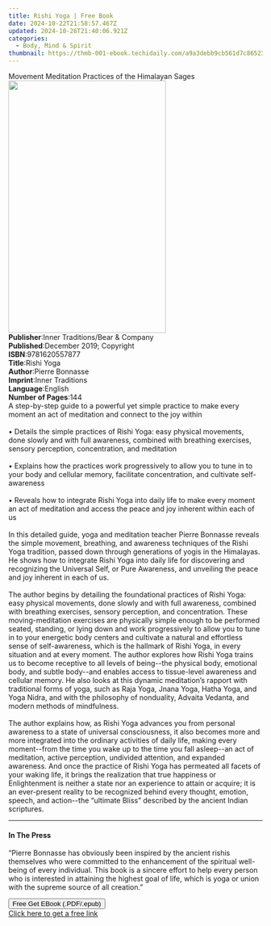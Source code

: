 ```yaml
---
title: Rishi Yoga | Free Book
date: 2024-10-22T21:58:57.467Z
updated: 2024-10-26T21:40:06.921Z
categories:
  - Body, Mind & Spirit
thumbnail: https://thmb-001-ebook.techidaily.com/a9a3debb9cb561d7c86523393688e3e0088ec6edd46ded38c5c7455dd15b1c84.jpg
---
```

<main id="book-container">
  <div class="flex flex-col">
    <div class="book-brief flex-1 py-6 px-4 sm:p-6 md:py-10 md:px-8">
      <!-- brief-->
      <div class="book-brief-main">
        Movement Meditation Practices of the Himalayan Sages
      </div>
    </div>
    <div
      class="book-meta-info flex-1 grid gap-4 col-start-1 col-end-3 row-start-1 sm:mb-6 sm:grid-cols-4 lg:gap-6 lg:col-start-2 lg:row-end-6 lg:row-span-6 lg:mb-0"
    >
      <div
        class="book-meta-info-left place-content-center mt-4 p-4 text-sm leading-6 col-start-2 col-span-2 dark:text-slate-400"
      >
        <img
          class="w-full h-500 object-cover rounded-lg sm:h-255 sm:col-span-2 lg:col-span-full"
          src="https://img-001-ebook.techidaily.com/d662749cfcb760dd464b9249391da4b94e6c96e8e0ddaf07c407f0c74473c8ff.jpg"
          alt=""
          width="312"
          height="500"
        />
      </div>
      <div
        class="book-meta-info-right mt-2 col-start-1 row-start-2 col-span-3 self-center"
      >
        <!-- meta data  -->
        <div class="flex flex-col px-4 md:px-8">
          <div class="flex-1">
            <strong>Publisher</strong>:<span class="px-2"
              >Inner Traditions/Bear &amp; Company</span
            >
          </div>
          <div class="flex-1">
            <strong>Published</strong>:<span class="px-2"
              >December 2019; Copyright</span
            >
          </div>
          <div class="flex-1">
            <strong>ISBN</strong>:<span class="px-2">9781620557877</span>
          </div>
          <div class="flex-1">
            <strong>Title</strong>:<span class="px-2">Rishi Yoga</span>
          </div>
          <div class="flex-1">
            <strong>Author</strong>:<span class="px-2">Pierre Bonnasse</span>
          </div>
          <div class="flex-1">
            <strong>Imprint</strong>:<span class="px-2">Inner Traditions</span>
          </div>
          <div class="flex-1">
            <strong>Language</strong>:<span class="px-2">English</span>
          </div>
          <div class="flex-1">
            <strong>Number of Pages</strong>:<span class="px-2">144</span>
          </div>
        </div>
      </div>
    </div>
    <div class="book-description flex-1 py-6 px-4 sm:p-6 md:py-10 md:px-8">
      <div class="book-description-main">
        <div accordion-content="" id="description">
          A step-by-step guide to a powerful yet simple practice to make every
          moment an act of meditation and connect to the joy within
          <br /><br />• Details the simple practices of Rishi Yoga: easy
          physical movements, done slowly and with full awareness, combined with
          breathing exercises, sensory perception, concentration, and meditation
          <br /><br />• Explains how the practices work progressively to allow
          you to tune in to your body and cellular memory, facilitate
          concentration, and cultivate self-awareness <br /><br />• Reveals how
          to integrate Rishi Yoga into daily life to make every moment an act of
          meditation and access the peace and joy inherent within each of us
          <br /><br />In this detailed guide, yoga and meditation teacher Pierre
          Bonnasse reveals the simple movement, breathing, and awareness
          techniques of the Rishi Yoga tradition, passed down through
          generations of yogis in the Himalayas. He shows how to integrate Rishi
          Yoga into daily life for discovering and recognizing the Universal
          Self, or Pure Awareness, and unveiling the peace and joy inherent in
          each of us. <br /><br />The author begins by detailing the
          foundational practices of Rishi Yoga: easy physical movements, done
          slowly and with full awareness, combined with breathing exercises,
          sensory perception, and concentration. These moving-meditation
          exercises are physically simple enough to be performed seated,
          standing, or lying down and work progressively to allow you to tune in
          to your energetic body centers and cultivate a natural and effortless
          sense of self-awareness, which is the hallmark of Rishi Yoga, in every
          situation and at every moment. The author explores how Rishi Yoga
          trains us to become receptive to all levels of being--the physical
          body, emotional body, and subtle body--and enables access to
          tissue-level awareness and cellular memory. He also looks at this
          dynamic meditation’s rapport with traditional forms of yoga, such as
          Raja Yoga, Jnana Yoga, Hatha Yoga, and Yoga Nidra, and with the
          philosophy of nonduality, Advaita Vedanta, and modern methods of
          mindfulness. <br /><br />The author explains how, as Rishi Yoga
          advances you from personal awareness to a state of universal
          consciousness, it also becomes more and more integrated into the
          ordinary activities of daily life, making every moment--from the time
          you wake up to the time you fall asleep--an act of meditation, active
          perception, undivided attention, and expanded awareness. And once the
          practice of Rishi Yoga has permeated all facets of your waking life,
          it brings the realization that true happiness or Enlightenment is
          neither a state nor an experience to attain or acquire; it is an
          ever-present reality to be recognized behind every thought, emotion,
          speech, and action--the “ultimate Bliss” described by the ancient
          Indian scriptures.
        </div>
        <div class="accordion-fader"></div>
      </div>
    </div>
    <div class="book-excerpts flex-1 py-6 px-4 sm:p-6 md:py-10 md:px-8">
      <!-- excerpts-->
      <div class="book-excerpts-main">
        <hr />
        <h4 class="placeholder placeholder-heading">
          <span>In The Press</span>
        </h4>
        <p>
          “Pierre Bonnasse has obviously been inspired by the ancient rishis
          themselves who were committed to the enhancement of the spiritual
          well-being of every individual. This book is a sincere effort to help
          every person who is interested in attaining the highest goal of life,
          which is yoga or union with the supreme source of all creation.”
        </p>
      </div>
    </div>
    <div
      class="book-about-author flex-1 py-6 px-4 sm:p-6 md:py-10 md:px-8"
    ></div>
    <div class="book-free-get flex-1 py-6 px-4 sm:p-6 md:py-10 md:px-8">
      <button
        id="btn-free-get"
        class="bg-blue-500 hover:bg-blue-700 text-white font-bold py-2 px-4 rounded"
      >
        Free Get EBook (.PDF/.epub)
      </button>
      <div id="countdown-display" class="px-2 text-lg mt-2"></div>
      <a
        id="free-link"
        class="hidden bg-blue-500 hover:bg-blue-700 text-white font-bold py-2 px-4 rounded"
        href="https://www.ebooks.com/en-us/book/209676645/rishi-yoga/pierre-bonnasse/"
        target="_blank"
        >Click here to get a free link</a
      >
    </div>
    <script>
      let countdownTime = 0;
      let countdownInterval = null;
      document
        .getElementById('btn-free-get')
        .addEventListener('click', startCountdown);
      function startCountdown() {
        countdownTime = new Date().getTime() + 60000 * 3;
        countdownInterval = setInterval(updateCountdown, 1000);
        document.getElementById('btn-free-get').disabled = true;
        document
          .getElementById('btn-free-get')
          .classList.add('bg-gray-500', 'cursor-not-allowed');
      }
      function updateCountdown() {
        let currentTime = new Date().getTime();
        let timeLeft = countdownTime - currentTime;
        let secondsLeft = Math.floor(timeLeft / 1000);
        document.getElementById('countdown-display').innerHTML =
          `Remaining time: ${secondsLeft} seconds.`;
        if (secondsLeft <= 0) {
          clearInterval(countdownInterval);
          document.getElementById('btn-free-get').classList.add('hidden');
          document.getElementById('free-link').classList.remove('hidden');
          document.getElementById('countdown-display').innerHTML = '';
        }
      }
    </script>
  </div>
</main>

<ins class="adsbygoogle"
      style="display:block"
      data-ad-client="ca-pub-7571918770474297"
      data-ad-slot="8358498916"
      data-ad-format="auto"
      data-full-width-responsive="true"></ins>
    